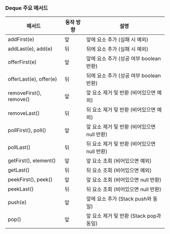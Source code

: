 ### Deque 주요 메서드
| 메서드                        | 동작 방향 | 설명                                         |
|-------------------------------|-----------|----------------------------------------------|
| addFirst(e)                   | 앞        | 앞에 요소 추가 (실패 시 예외)                |
| addLast(e), add(e)            | 뒤        | 뒤에 요소 추가 (실패 시 예외)                |
| offerFirst(e)                 | 앞        | 앞에 요소 추가 (성공 여부 boolean 반환)      |
| offerLast(e), offer(e)        | 뒤        | 뒤에 요소 추가 (성공 여부 boolean 반환)      |
| removeFirst(), remove()       | 앞        | 앞 요소 제거 및 반환 (비어있으면 예외)       |
| removeLast()                  | 뒤        | 뒤 요소 제거 및 반환 (비어있으면 예외)       |
| pollFirst(), poll()           | 앞        | 앞 요소 제거 및 반환 (비어있으면 null 반환)  |
| pollLast()                    | 뒤        | 뒤 요소 제거 및 반환 (비어있으면 null 반환)  |
| getFirst(), element()         | 앞        | 앞 요소 조회 (비어있으면 예외)               |
| getLast()                     | 뒤        | 뒤 요소 조회 (비어있으면 예외)               |
| peekFirst(), peek()           | 앞        | 앞 요소 조회 (비어있으면 null 반환)          |
| peekLast()                    | 뒤        | 뒤 요소 조회 (비어있으면 null 반환)          |
| push(e)                       | 앞        | 앞에 요소 추가 (Stack push와 동일)           |
| pop()                         | 앞        | 앞 요소 제거 및 반환 (Stack pop과 동일)      |
